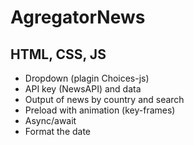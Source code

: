 # AgregatorNews
 
## HTML, CSS, JS

- Dropdown (plagin Choices-js)
- API key (NewsAPI) and data
- Output of news by country and search
- Preload with animation (key-frames)
- Async/await
- Format the date
